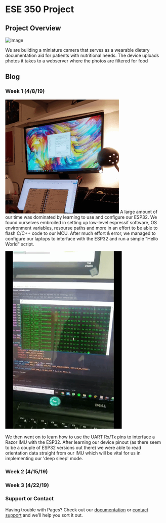 # ESE 350 Project

## Project Overview
![Image](docs/20190421_041634.jpg)

We are building a miniature camera that serves as a wearable dietary documentation aid for patients with nutritional needs. The device uploads photos it takes to a webserver where the photos are filtered for food

## Blog
### Week 1 (4/8/19)
![Image](docs/20190421_135823.gif)
A large amount of our time was dominated by learning to use and configure our ESP32. We found ourselves embroiled in setting up low-level espressif software, OS environment variables, resourse paths and more in an effort to be able to flash C/C++ code to our MCU. After much effort & error, we managed to configure our laptops to interface with the ESP32 and run a simple "Hello World" script.

![Image](docs/VID-20190419-WA0000_1_1.gif)

We then went on to learn how to use the UART Rx/Tx pins to interface a Razor IMU with the ESP32. After learning our device pinout (as there seem to be a couple of ESP32 versions out there) we were able to read orientation data straight from our IMU which will be vital for us in implementing our 'deep sleep' mode.

### Week 2 (4/15/19)


### Week 3 (4/22/19)


### Support or Contact

Having trouble with Pages? Check out our [documentation](https://help.github.com/categories/github-pages-basics/) or [contact support](https://github.com/contact) and we’ll help you sort it out.

